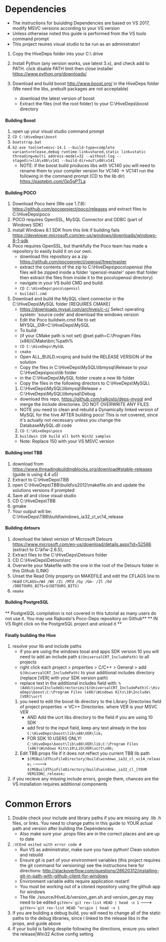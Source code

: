 # Dependencies
* The instructions for buiulding Dependencies are based on VS 2017, modify MSVC versions according to your VS version
* Unless otherwise noted this guide is performed from the VS tools command prompt
* This project reuires visual studio to be run as an administrator!
1. Copy the HiveDeps folder into your C:\ drive

2. Install Python (any version works, use latest 3.x), and check add to PATH. click disable PATH limit then close installer https://www.python.org/downloads/

3. Download and build boost http://www.boost.org/ in the HiveDeps folder (We need the libs, prebuilt packages are not acceptable)
	* download the latest version of boost
	* Extract the files (not the root folder) to your C:\HiveDeps\boost directory

  #### Building Boost
  1. open up your visual studio command prompt
  2. ```CD C:\HiveDeps\boost```
  3. ```bootstrap.bat```
  4. ```b2.exe toolset=msvc-14.1 --build-type=complete variant=release,debug runtime-link=shared,static link=static threading=multi address-model=32 --without-log --stagedir=lib\x86\v141 --build-dir=out\x86\v141```
	  * NOTE: if the boost build produces libs with VC140 you will need to rename them to your compiler version for VC140 -> VC141 run the following in the command prompt (CD to the lib dir) https://pastebin.com/Gp5gPTLa

#### Building POCO
1. Download Poco here (We use 1.7.8): https://github.com/pocoproject/poco/releases and extract files to C:\HiveDeps\poco
2. POCO requires OpenSSL, MySQL Connector and ODBC (part of Windows SDK)
3. install Windows 8.1 SDK from this link if building fails https://developer.microsoft.com/en-us/windows/downloads/windows-8-1-sdk
4. Poco requires OpenSSL, but thankfully the Poco team has made a repository to easily build it on our own.
    * download this repository as a zip https://github.com/pocoproject/openssl/tree/master
    * extract the contents of the zip to C:\HiveDeps\poco\openssl (the files will be zipped inside a folder 'openssl-master' open that folder then extract the files from inside it to the poco\openssl directory)
    * navigate in your VS build CMD and build:
    * ``` CD C:\HiveDeps\poco\openssl ```
    * ```buildall.cmd```
5. Download and build the MySQL client connector in the C:\HiveDeps\MySQL folder
[REQUIRES CMAKE]
    * https://downloads.mysql.com/archives/c-c/ Select operating system: 'source code' and download the windows version
    * Edit the Poco buildwin.cmd file to set MYSQL_DIR=C:\HiveDeps\MySQL
    * To build:
    * (if your CMake path is not set) @set path=C:\Program Files (x86)\CMake\bin;%path%
    * ```CD C:\HiveDeps\MySQL```
    * ```cmake```
    * Open ALL_BUILD.vcxproj and build the RELEASE VERSION of the solution
    * Copy the files in  C:\HiveDeps\MySQL\libmysql\Release to your C:\HiveDeps\poco\lib folder
    * in the C:\HiveDeps\MySQL folder create a new lib folder
    * Copy the files in the following directors to C:\HiveDeps\MySQL\
    1. C:\HiveDeps\MySQL\libmysql\Release + C:\HiveDeps\MySQL\libmysql\Debug
    * download this repo, https://github.com/rajkosto/deps-mysql and merge the include directories. DO NOT OVERWRITE ANY FILES
    * NOTE you need to clean and rebuild a Dynamically linked version of MySQL for the hive AFTER building poco! This is not covered, since it's actually not necessary unless you change the DatabaseMySQL.dll code
    2. ```CD C:\HiveDeps\poco```
    3. ```buildwin 150 build all both Win32 samples```
    * Note: Replace 150 with your VS MSVC version

#### Building intel TBB
1. download from https://www.threadingbuildingblocks.org/download#stable-releases (guide is using 4.4 u5)
2. Extract to C:\HiveDeps\TBB
3. open C:\HiveDeps\TBB\build\vs2012\makefile.sln and update the solutions versions if prompted
4. Save all and close visual studio
5. CD C:\HiveDeps\TBB
6. gmake
7. Your output will be: C:\HiveDeps\TBB\build\windows_ia32_cl_vc14_release

#### Building detours
1. download the latest version of Microsoft Detours https://www.microsoft.com/en-us/download/details.aspx?id=52586 (extract to C:\kfw-2.6.5),
2. Extract files to the C:\HiveDeps\Detours folder
3. CD C:\HiveDeps\Detours\src
4. Overwrite your Makefile with the one in the root of the Detours folder in this Github (LINK)
4. Unset the Read Only property on MAKEFILE and edit the CFLAGS line to read ```CFLAGS=/W4 /WX /Zi /MTd /Gy /Gm- /Zl /Od /DDETOURS_BITS=$(DETOURS_BITS)```
5. ```nmake```

#### Building PostgreSQL
** PostgreSQL compilation is not covered in this tutorial as many users do not use it. You may use Rajkosto's Poco-Deps repository on Github**
** IN VS Right click on the PostgreSQL project and unload it **

#### Finally building the Hive
1. resolve your lib and include paths
    * if you are using the windows tooal and apps SDK version 10 you will need to add an include path ```$(UniversalCRT_IncludePath)``` to all projects
    * right click each project > properties > C/C++ > General > add ```$(UniversalCRT_IncludePath)``` to your additional includes directory (replace [VER] with your SDK version path)
    * replace text in the additional includes field with: ```%(AdditionalIncludeDirectories)$(UniversalCRT_IncludePath)C:\HiveDeps\boost;C:\Program Files (x86)\Windows Kits\10\Include\[VER]\ucrt```
    1. you need to edit the boost lib directory to the Library Directories field of project properties -> VC++ Directories. where VER is your MSVC VER
        * AND Add the ucrt libs directory to the field if you are using 10 SDK
        * add first to the input field, keep any text already in the box ```C:\HiveDeps\boost\lib\x86\VER\lib;```
        * FOR SDK 10 USERS ONLY! ```C:\HiveDeps\boost\lib\x86\VER\lib;C:\Program Files (x86)\Windows Kits\10\Lib\VER\ucrt\x86;```
    2. Edit TBB.props file if it does not reflect you current TBB lib path
        * ```$(MSBuildThisFileDirectory)build\windows_ia32_cl_vc14_release;``` ----> ```$(MSBuildThisFileDirectory)build\windows_ia32_cl_[YOUR VERSION]_release;```
2. if you recieve any missing include errors, google them, chances are the VS installation requires additional components

# Common Errors
1. Double check your include and library paths if you are missing any .lib .h files, or links. You need to change paths in this guide to YOUR actual path and version after building the Dependencies
	* Also make sure your .props files are in the correct places and are up to date
2. ```:VCEnd exited with error code #```
	* Run VS as administrator, make sure you have python! Clean solution and rebuild
	* Ensure git is part of your environment variables (this project requires the git command for versioning) see the instructions here for directions: http://stackoverflow.com/questions/26620312/installing-git-in-path-with-github-client-for-windows
	* Environment variable edits require application restart!
	* You must be working out of a cloned repository using the github app for windows
	* The file ./source/HiveLib/version_gen.sh and version_gen.py may need to be edited ```gitVer=`git rev-list HEAD | head -n 1``` ---> ```gitVer=`git rev-list HEAD ^origin | head -n 1```
3. If you are building a debug build, you will need to change all of the static paths to the debug libraries, since I linked to the release libs in the props, and guide above
4. If your build is failing despite following the directions, ensure you select the release|Win32 Active config setting
